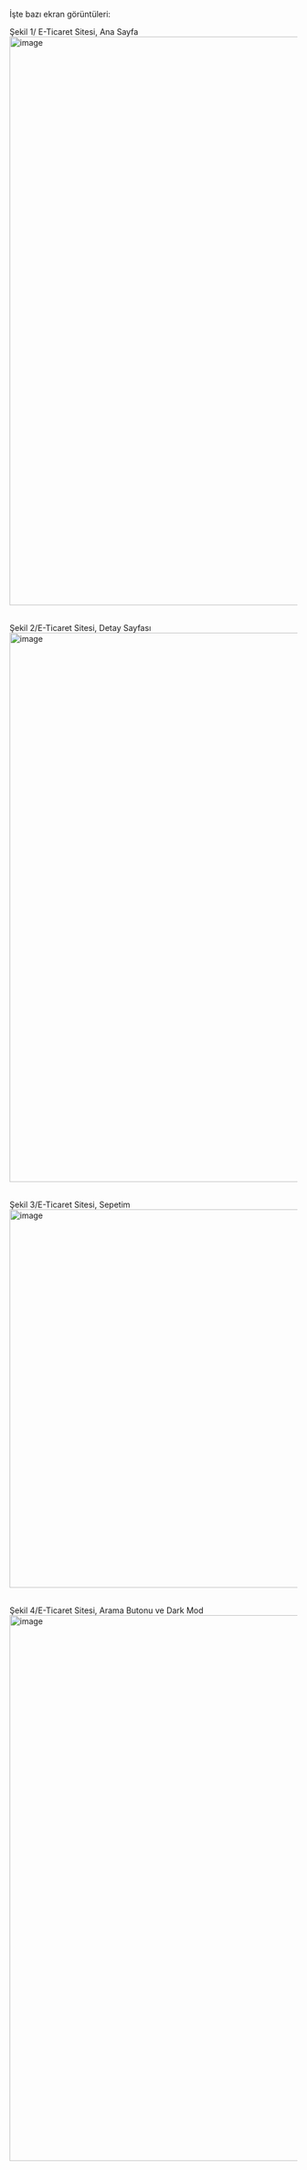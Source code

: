 İşte bazı ekran görüntüleri:
 
Şekil 1/ E-Ticaret Sitesi, Ana Sayfa
<img width="1891" height="995" alt="image" src="https://github.com/user-attachments/assets/94eebd2b-873e-4a28-8423-1e649bed0223" />
<br/><br/>

Şekil 2/E-Ticaret Sitesi, Detay Sayfası
<img width="1909" height="961" alt="image" src="https://github.com/user-attachments/assets/93d0802e-fcd0-440f-b2ea-60e475d2d879" />
 <br/><br/>
 
Şekil 3/E-Ticaret Sitesi, Sepetim
<img width="1906" height="662" alt="image" src="https://github.com/user-attachments/assets/a73e1f14-cb53-42d5-aaeb-43c1b16935f7" />
<br/><br/>
 
Şekil 4/E-Ticaret Sitesi, Arama Butonu ve Dark Mod
<img width="1888" height="955" alt="image" src="https://github.com/user-attachments/assets/af38743e-002e-447d-b701-26040ff33e9e" />

